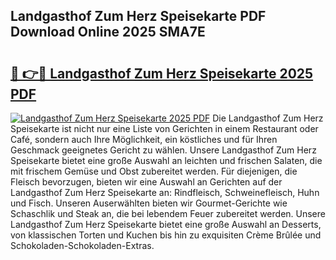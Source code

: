 ## Landgasthof Zum Herz Speisekarte PDF Download Online 2025 SMA7E

# <h2><a href="http://gcc8wg.nevu.top/?p=Landgasthof+Zum+Herz+Speisekarte">🔗 👉🔴 Landgasthof Zum Herz Speisekarte 2025 PDF</a></h2>

[![Landgasthof Zum Herz Speisekarte 2025 PDF](https://i.imgur.com/dBaPXMq.png)](http://gcc8wg.nevu.top/?p=Landgasthof+Zum+Herz+Speisekarte)
Die Landgasthof Zum Herz Speisekarte ist nicht nur eine Liste von Gerichten in einem Restaurant oder Café, sondern auch Ihre Möglichkeit, ein köstliches und für Ihren Geschmack geeignetes Gericht zu wählen. Unsere Landgasthof Zum Herz Speisekarte bietet eine große Auswahl an leichten und frischen Salaten, die mit frischem Gemüse und Obst zubereitet werden. Für diejenigen, die Fleisch bevorzugen, bieten wir eine Auswahl an Gerichten auf der Landgasthof Zum Herz Speisekarte an: Rindfleisch, Schweinefleisch, Huhn und Fisch. Unseren Auserwählten bieten wir Gourmet-Gerichte wie Schaschlik und Steak an, die bei lebendem Feuer zubereitet werden. Unsere Landgasthof Zum Herz Speisekarte bietet eine große Auswahl an Desserts, von klassischen Torten und Kuchen bis hin zu exquisiten Crème Brûlée und Schokoladen-Schokoladen-Extras.
